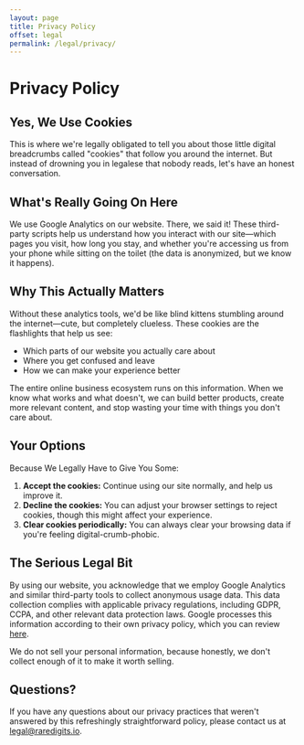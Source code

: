```yaml
---
layout: page
title: Privacy Policy
offset: legal
permalink: /legal/privacy/
---
```


# Privacy Policy

## Yes, We Use Cookies

This is where we're legally obligated to tell you about those little digital breadcrumbs called "cookies" that follow you around the internet. But instead of drowning you in legalese that nobody reads, let's have an honest conversation.

## What's Really Going On Here

We use Google Analytics on our website. There, we said it! These third-party scripts help us understand how you interact with our site—which pages you visit, how long you stay, and whether you're accessing us from your phone while sitting on the toilet (the data is anonymized, but we know it happens).

## Why This Actually Matters

Without these analytics tools, we'd be like blind kittens stumbling around the internet—cute, but completely clueless. These cookies are the flashlights that help us see:

- Which parts of our website you actually care about
- Where you get confused and leave
- How we can make your experience better

The entire online business ecosystem runs on this information. When we know what works and what doesn't, we can build better products, create more relevant content, and stop wasting your time with things you don't care about.

## Your Options 

Because We Legally Have to Give You Some:
1. **Accept the cookies:** Continue using our site normally, and help us improve it.
2. **Decline the cookies:** You can adjust your browser settings to reject cookies, though this might affect your experience.
3. **Clear cookies periodically:** You can always clear your browsing data if you're feeling digital-crumb-phobic.

## The Serious Legal Bit

By using our website, you acknowledge that we employ Google Analytics and similar third-party tools to collect anonymous usage data. This data collection complies with applicable privacy regulations, including GDPR, CCPA, and other relevant data protection laws. Google processes this information according to their own privacy policy, which you can review [here](https://policies.google.com/privacy).

We do not sell your personal information, because honestly, we don't collect enough of it to make it worth selling.

## Questions?

If you have any questions about our privacy practices that weren't answered by this refreshingly straightforward policy, please contact us at [legal@raredigits.io](mailto:legal@raredigits.io).